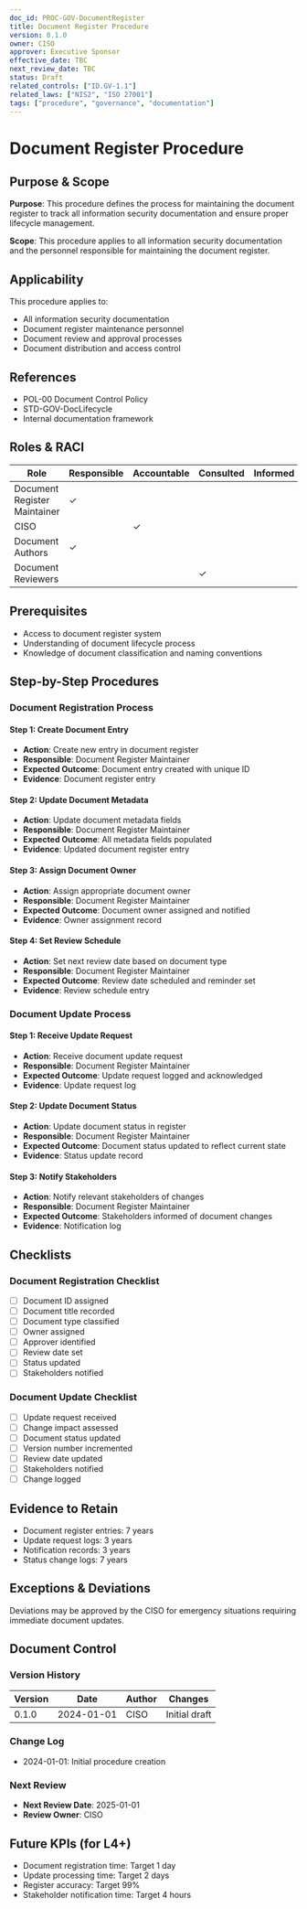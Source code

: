 ```yaml
---
doc_id: PROC-GOV-DocumentRegister
title: Document Register Procedure
version: 0.1.0
owner: CISO
approver: Executive Sponsor
effective_date: TBC
next_review_date: TBC
status: Draft
related_controls: ["ID.GV-1.1"]
related_laws: ["NIS2", "ISO 27001"]
tags: ["procedure", "governance", "documentation"]
---
```


# Document Register Procedure

## Purpose & Scope

**Purpose**: This procedure defines the process for maintaining the document register to track all information security documentation and ensure proper lifecycle management.

**Scope**: This procedure applies to all information security documentation and the personnel responsible for maintaining the document register.

## Applicability

This procedure applies to:
- All information security documentation
- Document register maintenance personnel
- Document review and approval processes
- Document distribution and access control

## References

- POL-00 Document Control Policy
- STD-GOV-DocLifecycle
- Internal documentation framework

## Roles & RACI

| Role | Responsible | Accountable | Consulted | Informed |
|------|-------------|-------------|-----------|----------|
| Document Register Maintainer | ✓ | | | |
| CISO | | ✓ | | |
| Document Authors | ✓ | | | |
| Document Reviewers | | | ✓ | |

## Prerequisites

- Access to document register system
- Understanding of document lifecycle process
- Knowledge of document classification and naming conventions

## Step-by-Step Procedures

### Document Registration Process

#### Step 1: Create Document Entry
- **Action**: Create new entry in document register
- **Responsible**: Document Register Maintainer
- **Expected Outcome**: Document entry created with unique ID
- **Evidence**: Document register entry

#### Step 2: Update Document Metadata
- **Action**: Update document metadata fields
- **Responsible**: Document Register Maintainer
- **Expected Outcome**: All metadata fields populated
- **Evidence**: Updated document register entry

#### Step 3: Assign Document Owner
- **Action**: Assign appropriate document owner
- **Responsible**: Document Register Maintainer
- **Expected Outcome**: Document owner assigned and notified
- **Evidence**: Owner assignment record

#### Step 4: Set Review Schedule
- **Action**: Set next review date based on document type
- **Responsible**: Document Register Maintainer
- **Expected Outcome**: Review date scheduled and reminder set
- **Evidence**: Review schedule entry

### Document Update Process

#### Step 1: Receive Update Request
- **Action**: Receive document update request
- **Responsible**: Document Register Maintainer
- **Expected Outcome**: Update request logged and acknowledged
- **Evidence**: Update request log

#### Step 2: Update Document Status
- **Action**: Update document status in register
- **Responsible**: Document Register Maintainer
- **Expected Outcome**: Document status updated to reflect current state
- **Evidence**: Status update record

#### Step 3: Notify Stakeholders
- **Action**: Notify relevant stakeholders of changes
- **Responsible**: Document Register Maintainer
- **Expected Outcome**: Stakeholders informed of document changes
- **Evidence**: Notification log

## Checklists

### Document Registration Checklist
- [ ] Document ID assigned
- [ ] Document title recorded
- [ ] Document type classified
- [ ] Owner assigned
- [ ] Approver identified
- [ ] Review date set
- [ ] Status updated
- [ ] Stakeholders notified

### Document Update Checklist
- [ ] Update request received
- [ ] Change impact assessed
- [ ] Document status updated
- [ ] Version number incremented
- [ ] Review date updated
- [ ] Stakeholders notified
- [ ] Change logged

## Evidence to Retain

- Document register entries: 7 years
- Update request logs: 3 years
- Notification records: 3 years
- Status change logs: 7 years

## Exceptions & Deviations

Deviations may be approved by the CISO for emergency situations requiring immediate document updates.

## Document Control

### Version History
| Version | Date | Author | Changes |
|---------|------|--------|---------|
| 0.1.0 | 2024-01-01 | CISO | Initial draft |

### Change Log
- 2024-01-01: Initial procedure creation

### Next Review
- **Next Review Date**: 2025-01-01
- **Review Owner**: CISO

## Future KPIs (for L4+)
- Document registration time: Target 1 day
- Update processing time: Target 2 days
- Register accuracy: Target 99%
- Stakeholder notification time: Target 4 hours

